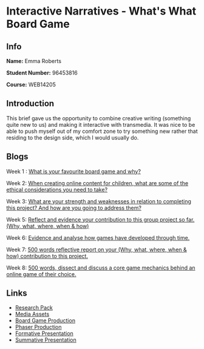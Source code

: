 # Interactive Narratives - What's What Board Game

## Info

**Name:** Emma Roberts

**Student Number:** 96453816

**Course:** WEB14205

## Introduction
This brief gave us the opportunity to combine creative writing (something quite new to us) and making it interactive with transmedia. It was nice to be able to push myself out of my comfort zone to try something new rather that residing to the design side, which I would usually do.

## Blogs

Week 1 : [What is your favourite board game and why?]()

Week 2: [When creating online content for children, what are some of the ethical considerations you need to take?]()

Week 3: [What are your strength and weaknesses in relation to completing this project? And how are you going to address them?]()

Week 5: [Reflect and evidence your contribution to this group project so far. (Why, what, where, when & how)]()

Week 6: [Evidence and analyse how games have developed through time.]()

Week 7: [500 words reflective report on your (Why, what, where, when & how) contribution to this project.]()

Week 8: [500 words, dissect and discuss a core game mechanics behind an online game of their choice.]()


## Links

* [Research Pack]()
* [Media Assets]()
* [Board Game Production]()
* [Phaser Production]()
* [Formative Presentation]()
* [Summative Presentation]()




